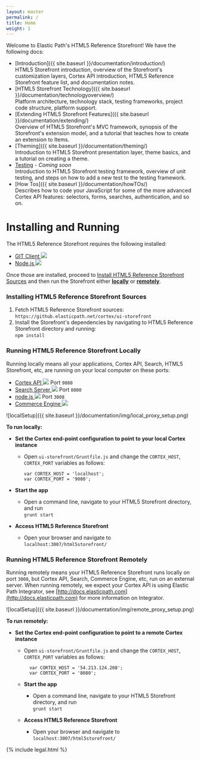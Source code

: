 ```yaml
---
layout: master
permalink: /
title: Home
weight: 1
---
```


Welcome to Elastic Path's HTML5 Reference Storefront!
We have the following docs:

* [Introduction]({{ site.baseurl }}/documentation/introduction/)   
HTML5 Storefront introduction, overview of the Storefront's customization layers, Cortex API introduction, HTML5 Reference Storefront feature list, and documentation notes.
* [HTML5 Storefront Technology]({{ site.baseurl }}/documentation/technologyoverview/)   
Platform architecture, technology stack, testing frameworks, project code structure, platform support.
* [Extending HTML5 Storefront Features]({{ site.baseurl }}/documentation/extending/)   
Overview of HTML5 Storefront's MVC framework, synopsis of the Storefront's extension model, and a tutorial that teaches how to create an extension to Items.
* [Theming]({{ site.baseurl }}/documentation/theming/)   
Introduction to HTML5 Storefront presentation layer, theme basics, and a tutorial on creating a theme.
* [Testing]()  - *Coming soon*   
Introduction to HTML5 Storefront testing framework, overview of unit testing, and steps on how to add a new test to the testing framework.
* [How Tos]({{ site.baseurl }}/documentation/howTOs/)   
Describes how to code your JavaScript for some of the more advanced Cortex API features: selectors, forms, searches, authentication, and so on.

Installing and Running
====================
The HTML5 Reference Storefront requires the following installed:

<ul>
<li><a href="http://git-scm.com/downloads" target="_blank">GIT Client <img src="{{ site.baseurl }}/documentation/img/extlink.png" /></a></li>
<li><a href="http://nodejs.org/" target="_blank">Node.js <img src="{{ site.baseurl }}/documentation/img/extlink.png" /></a></li>
</ul>

Once those are installed, proceed to [Install HTML5 Reference Storefront Sources](#installing-html5-reference-storefront-sources) and then run the Storefront either
**[locally](#running-html5-reference-storefront-locally)** or **[remotely](#running-html5-reference-storefront-remotely)**.

### <a name="installing-html5-reference-storefront-sources"> </a> Installing HTML5 Reference Storefront Sources
1. Fetch HTML5 Reference Storefront sources:   
`https://github.elasticpath.net/cortex/ui-storefront`
2. Install the Storefront's dependencies by navigating to HTML5 Reference Storefront directory and running:   
`npm install`

### <a name="running-html5-reference-storefront-locally"> </a>Running HTML5 Reference Storefront Locally
Running locally means all your applications, Cortex API, Search, HTML5 Storefront, etc, are running on your local computer on these ports:

<ul>
<li><a href="https://docs.elasticpath.com/display/EPCAPIDEV/Installation+and+Configuration+Guide" target="_blank">Cortex API <img src="{{ site.baseurl }}/documentation/img/extlink.png" /></a> Port <code>9080</code></li>
<li><a href="https://docs.elasticpath.com/display/EP680DEV/Installation+and+Configuration+Guide" target="_blank">Search Server <img src="{{ site.baseurl }}/documentation/img/extlink.png" /></a> Port <code>8080</code></li>
<li><a href="http://nodejs.org/" target="_blank">node.js <img src="{{ site.baseurl }}/documentation/img/extlink.png" /></a> Port <code>3008</code></li>
<li><a href="https://docs.elasticpath.com/display/EP680DEV/Installation+and+Configuration+Guide" target="_blank">Commerce Engine <img src="{{ site.baseurl }}/documentation/img/extlink.png" /></a></li>
</ul>

![localSetup]({{ site.baseurl }}/documentation/img/local_proxy_setup.png)

**To run locally:**

* **Set the Cortex end-point configuration to point to your local Cortex instance**

  * Open `ui-storefront/Gruntfile.js` and change the `CORTEX_HOST`, `CORTEX_PORT` variables as follows:

        var CORTEX_HOST = 'localhost';
        var CORTEX_PORT = '9080';

* **Start the app**

  * Open a command line, navigate to your HTML5 Storefront directory, and run   
    `grunt start`

* **Access HTML5 Reference Storefront**

  * Open your browser and navigate to   
    `localhost:3007/html5storefront/`

### <a name="running-html5-reference-storefront-remotely"> </a>Running HTML5 Reference Storefront Remotely
Running remotely means your HTML5 Reference Storefront runs locally on port `3008`, but Cortex API, Search, Commerce Engine, etc, run on an external server.
When running remotely, we expect your Cortex API is using Elastic Path Integrator, see [http://docs.elasticpath.com](http://docs.elasticpath.com) for more information on Integrator.

![localSetup]({{ site.baseurl }}/documentation/img/remote_proxy_setup.png)

**To run remotely:**

* **Set the Cortex end-point configuration to point to a remote Cortex instance**

  * Open `ui-storefront/Gruntfile.js` and change the `CORTEX_HOST`, `CORTEX_PORT` variables as follows:

          var CORTEX_HOST = '54.213.124.208';
          var CORTEX_PORT = '8080';

  * **Start the app**

    * Open a command line, navigate to your HTML5 Storefront directory, and run   
    `grunt start`

  * **Access HTML5 Reference Storefront**

    * Open your browser and navigate to   
    `localhost:3007/html5storefront/`

{% include legal.html %}